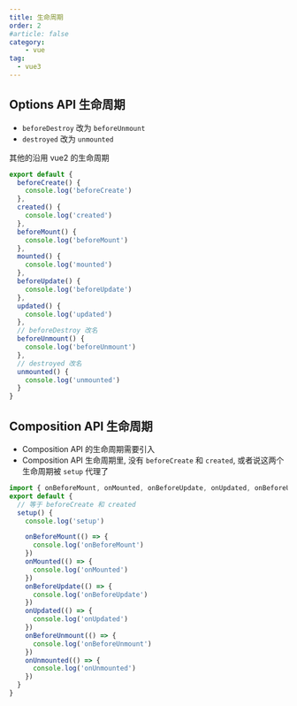 ```yaml
---
title: 生命周期
order: 2
#article: false
category:
    - vue
tag:
  - vue3
---
```


## Options API 生命周期

- `beforeDestroy` 改为 `beforeUnmount`
- `destroyed` 改为 `unmounted`

其他的沿用 vue2 的生命周期

```javascript
export default {
  beforeCreate() {
    console.log('beforeCreate')
  },
  created() {
    console.log('created')
  },
  beforeMount() {
    console.log('beforeMount')
  },
  mounted() {
    console.log('mounted')
  },
  beforeUpdate() {
    console.log('beforeUpdate')
  },
  updated() {
    console.log('updated')
  },
  // beforeDestroy 改名
  beforeUnmount() {
    console.log('beforeUnmount')
  },
  // destroyed 改名
  unmounted() {
    console.log('unmounted')
  }
}
```

## Composition API 生命周期

- Composition API 的生命周期需要引入
- Composition API 生命周期里, 没有 `beforeCreate` 和 `created`, 或者说这两个生命周期被 `setup` 代理了

```javascript
import { onBeforeMount, onMounted, onBeforeUpdate, onUpdated, onBeforeUnmount, onUnmounted } from 'vue'
export default {
  // 等于 beforeCreate 和 created
  setup() {
    console.log('setup')

    onBeforeMount(() => {
      console.log('onBeforeMount')
    })
    onMounted(() => {
      console.log('onMounted')
    })
    onBeforeUpdate(() => {
      console.log('onBeforeUpdate')
    })
    onUpdated(() => {
      console.log('onUpdated')
    })
    onBeforeUnmount(() => {
      console.log('onBeforeUnmount')
    })
    onUnmounted(() => {
      console.log('onUnmounted')
    })
  }
}
```
